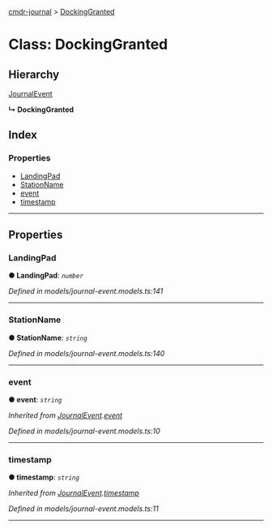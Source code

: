 [cmdr-journal](../README.md) > [DockingGranted](../classes/dockinggranted.md)



# Class: DockingGranted

## Hierarchy


 [JournalEvent](journalevent.md)

**↳ DockingGranted**







## Index

### Properties

* [LandingPad](dockinggranted.md#landingpad)
* [StationName](dockinggranted.md#stationname)
* [event](dockinggranted.md#event)
* [timestamp](dockinggranted.md#timestamp)



---
## Properties
<a id="landingpad"></a>

###  LandingPad

**●  LandingPad**:  *`number`* 

*Defined in models/journal-event.models.ts:141*





___

<a id="stationname"></a>

###  StationName

**●  StationName**:  *`string`* 

*Defined in models/journal-event.models.ts:140*





___

<a id="event"></a>

###  event

**●  event**:  *`string`* 

*Inherited from [JournalEvent](journalevent.md).[event](journalevent.md#event)*

*Defined in models/journal-event.models.ts:10*





___

<a id="timestamp"></a>

###  timestamp

**●  timestamp**:  *`string`* 

*Inherited from [JournalEvent](journalevent.md).[timestamp](journalevent.md#timestamp)*

*Defined in models/journal-event.models.ts:11*





___


